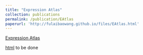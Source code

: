 ```yaml
---
title: "Expression Atlas"
collection: publications
permalink: /publication/EAtlas
paperurl: 'http://fulaibaowang.github.io/files/EAtlas.html'
---
```

[Expression Atlas](https://www.ebi.ac.uk/gxa/home/) 

[html](../files/EAtlas.html) to be done